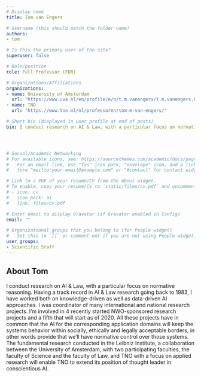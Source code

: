 ```yaml
---
# Display name
title: Tom van Engers

# Username (this should match the folder name)
authors:
- tom

# Is this the primary user of the site?
superuser: false

# Role/position
role: Full Professor (FDR)

# Organizations/Affiliations
organizations:
- name: University of Amsterdam
  url: "https://www.uva.nl/en/profile/e/n/t.m.vanengers/t.m.vanengers.html"
- name: TNO
  url: "https://www.tno.nl/nl/professoren/tom-m-van-engers/"

# Short bio (displayed in user profile at end of posts)
bio: I conduct research on AI & Law, with a particular focus on normative reasoning. Having a track record in AI & Law research going back to 1983, I have worked both on knowledge-driven as well as data-driven AI approaches. 




# Social/Academic Networking
# For available icons, see: https://sourcethemes.com/academic/docs/page-builder/#icons
#   For an email link, use "fas" icon pack, "envelope" icon, and a link in the
#   form "mailto:your-email@example.com" or "#contact" for contact widget.

# Link to a PDF of your resume/CV from the About widget.
# To enable, copy your resume/CV to `static/files/cv.pdf` and uncomment the lines below.
# - icon: cv
#   icon_pack: ai
#   link: files/cv.pdf

# Enter email to display Gravatar (if Gravatar enabled in Config)
email: ""

# Organizational groups that you belong to (for People widget)
#   Set this to `[]` or comment out if you are not using People widget.
user_groups:
- Scientific Staff
---
```


<h2>About Tom</h2>
<p>I conduct research on AI & Law, with a particular focus on normative reasoning. Having a track record in AI & Law research going back to 1983, I have worked both on knowledge-driven as well as data-driven AI approaches. I was coordinator of many international and national research projects. I’m involved in 4 recently started NWO-sponsored research projects and a fifth that will start as of 2020. All these projects have in common that the AI for the corresponding application domains will keep the systems behavior within socially, ethically and legally acceptable borders, in other words provide that we’ll have normative control over those systems. The fundamental research conducted in the Leibniz Institute, a collaboration between the University of Amsterdam, with two participating faculties, the faculty of Science and the faculty of Law, and TNO with a focus on applied research will enable TNO to extend its position of thought leader in conscientious AI.<p>
